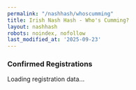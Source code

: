 ```yaml
---
permalink: "/nashhash/whoscumming"
title: Irish Nash Hash - Who's Cumming?
layout: nashhash
robots: noindex, nofollow
last_modified_at: '2025-09-23'
---
```


### Confirmed Registrations

<div id="loading">Loading registration data...</div>
<div id="registration-table" style="display:none;"></div>
<div id="error" style="display:none; color:red;"></div>

<script>
// Replace SHEET_ID with your public Google Sheet ID
// Get this from your Google Sheets URL: https://docs.google.com/spreadsheets/d/SHEET_ID/edit
const SHEET_ID = '12fO-bjCD2wLRK3NdYq0C8046cM2UQ2yeR1XlsZJt5wo';
// CSV export gets all data, no range needed

async function loadRegistrations() {
    const loadingEl = document.getElementById('loading');
    const tableEl = document.getElementById('registration-table');
    const errorEl = document.getElementById('error');

    try {
        const response = await fetch(`https://docs.google.com/spreadsheets/d/${SHEET_ID}/export?format=csv`);

        if (!response.ok) {
            throw new Error('Failed to load data');
        }

        const csvText = await response.text();
        console.log("csv: " + csvText);
        const rows = csvText.split('\n').map(row => row.split(',').map(cell => cell.replace(/"/g, '')));

        if (!rows || rows.length === 0) {
            throw new Error('No confirmed registrations found');
        }

        // Build HTML table
        let html = '<table style="width:100%; border-collapse: collapse;">';

        // Use custom headers
        html += '<thead><tr style="background-color: #f0f0f0;">';
        html += '<th style="border: 1px solid #ddd; padding: 8px; text-align: left;">Name</th>';
        html += '<th style="border: 1px solid #ddd; padding: 8px; text-align: left;">Hash</th>';
        html += '</tr></thead><tbody>';

        // Data rows - skip header row (start from index 1)
        for (let i = 1; i < rows.length; i++) {
            const row = rows[i];
            if (row.length > 0 && row[0]) { // Skip empty rows
                html += '<tr>';
                row.slice(0, 2).forEach((cell, index) => {
                    let cellStyle = 'border: 1px solid #ddd; padding: 8px;';
                    // First column (name) - make it bold
                    if (index === 0) {
                        cellStyle += ' font-weight: bold;';
                    }
                    html += `<td style="${cellStyle}">${cell || ''}</td>`;
                });
                html += '</tr>';
            }
        }
        html += '</tbody></table>';

        // Add count (subtract 1 for header row)
        const confirmedCount = rows.length - 1;
        html = `<p><strong>${confirmedCount} confirmed registration${confirmedCount !== 1 ? 's' : ''}</strong></p>` + html;

        html += `<p>${rows[0][4]} submitted, ${rows[0][6]} with accomodation</p>`
        // Show results
        loadingEl.style.display = 'none';
        tableEl.innerHTML = html;
        tableEl.style.display = 'block';

    } catch (error) {
        console.error('Error loading registrations:', error);
        loadingEl.style.display = 'none';
        errorEl.textContent = 'Unable to load registration data. Please try again later.';
        errorEl.style.display = 'block';
    }
}

// Load data when page loads
document.addEventListener('DOMContentLoaded', loadRegistrations);
</script>

